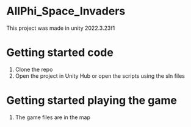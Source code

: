 # AllPhi_Space_Invaders
This project was made in unity 2022.3.23f1
# Getting started code
1.  Clone the repo
2.  Open the project in Unity Hub or open the scripts using the sln files
# Getting started playing the game
1.  The game files are in the map 